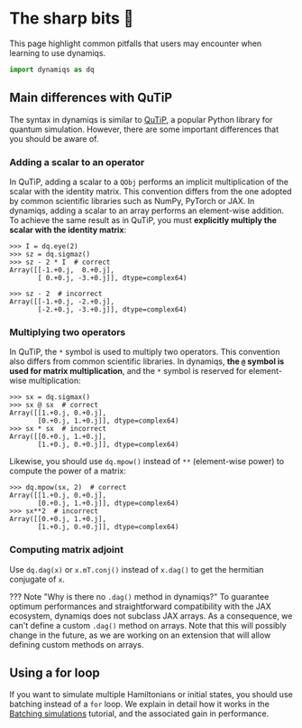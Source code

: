 # The sharp bits 🔪

This page highlight common pitfalls that users may encounter when learning to use dynamiqs.

```python
import dynamiqs as dq
```

## Main differences with QuTiP

<!-- If modifications are made in this section, ensure to also update the tutorials/defining-hamiltonians.md document to reflect these changes in the "Differences with QuTiP" warning admonition at the top of the file. -->

The syntax in dynamiqs is similar to [QuTiP](http://qutip.org/), a popular Python library for quantum simulation. However, there are some important differences that you should be aware of.

### Adding a scalar to an operator

In QuTiP, adding a scalar to a `QObj` performs an implicit multiplication of the scalar with the identity matrix. This convention differs from the one adopted by common scientific libraries such as NumPy, PyTorch or JAX. In dynamiqs, adding a scalar to an array performs an element-wise addition. To achieve the same result as in QuTiP, you must **explicitly multiply the scalar with the identity matrix**:

```pycon
>>> I = dq.eye(2)
>>> sz = dq.sigmaz()
>>> sz - 2 * I  # correct
Array([[-1.+0.j,  0.+0.j],
       [ 0.+0.j, -3.+0.j]], dtype=complex64)

>>> sz - 2  # incorrect
Array([[-1.+0.j, -2.+0.j],
       [-2.+0.j, -3.+0.j]], dtype=complex64)
```

### Multiplying two operators

In QuTiP, the `*` symbol is used to multiply two operators. This convention also differs from common scientific libraries. In dynamiqs, **the `@` symbol is used for matrix multiplication**, and the `*` symbol is reserved for element-wise multiplication:

```pycon
>>> sx = dq.sigmax()
>>> sx @ sx  # correct
Array([[1.+0.j, 0.+0.j],
       [0.+0.j, 1.+0.j]], dtype=complex64)
>>> sx * sx  # incorrect
Array([[0.+0.j, 1.+0.j],
       [1.+0.j, 0.+0.j]], dtype=complex64)
```

Likewise, you should use `dq.mpow()` instead of `**` (element-wise power) to compute the power of a matrix:

```pycon
>>> dq.mpow(sx, 2)  # correct
Array([[1.+0.j, 0.+0.j],
       [0.+0.j, 1.+0.j]], dtype=complex64)
>>> sx**2  # incorrect
Array([[0.+0.j, 1.+0.j],
       [1.+0.j, 0.+0.j]], dtype=complex64)
```

### Computing matrix adjoint

Use `dq.dag(x)` or `x.mT.conj()` instead of `x.dag()` to get the hermitian conjugate of `x`.

??? Note "Why is there no `.dag()` method in dynamiqs?"
    To guarantee optimum performances and straightforward compatibility with the JAX ecosystem, dynamiqs does not subclass JAX arrays. As a consequence, we can't define a custom `.dag()` method on arrays. Note that this will possibly change in the future, as we are working on an extension that will allow defining custom methods on arrays.


## Using a for loop

If you want to simulate multiple Hamiltonians or initial states, you should use batching instead of a `for` loop. We explain in detail how it works in the [Batching simulations](../tutorials/batching-simulations.md) tutorial, and the associated gain in performance.
